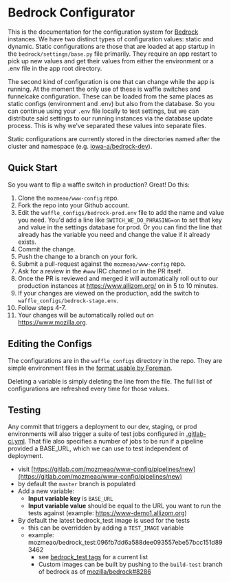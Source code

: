 # Bedrock Configurator

This is the documentation for the configuration system for [Bedrock][] instances. We have two distinct types
of configuration values: static and dynamic. Static configurations are those that are loaded at app startup in
the `bedrock/settings/base.py` file primarily. They require an app restart to pick up new values and get their
values from either the environment or a .env file in the app root directory.

The second kind of configuration is one that can change while the app is running. At the moment the only use of
these is waffle switches and funnelcake configuration. These can be loaded from the same places as static configs
(environment and .env) but also from the database. So you can continue using your `.env` file locally to test
settings, but we can distribute said settings to our running instances via the database update process. This is why
we've separated these values into separate files.

Static configurations are currently stored in the directories named after the cluster and namespace (e.g. [iowa-a/bedrock-dev](https://github.com/mozmeao/www-config/tree/master/iowa-a/bedrock-dev)).


## Quick Start

So you want to flip a waffle switch in production? Great! Do this:

1. Clone the `mozmeao/www-config` repo.
2. Fork the repo into your Github account.
3. Edit the `waffle_configs/bedrock-prod.env` file to add the name and value you need. You'd add a line like `SWITCH_WE_DO_PHRASING=on` to set that key and value in the settings database for prod. Or you can find the line that already has the variable you need and change the value if it already exists.
4. Commit the change.
5. Push the change to a branch on your fork.
6. Submit a pull-request against the `mozmeao/www-config` repo.
7. Ask for a review in the `#www` IRC channel or in the PR itself.
8. Once the PR is reviewed and merged it will automatically roll out to our production instances at https://www.allizom.org/ on  in 5 to 10 minutes.
9. If your changes are viewed on the production, add the switch to `waffle_configs/bedrock-stage.env`.
10. Follow steps 4-7.
11. Your changes will be automatically rolled out on https://www.mozilla.org.

## Editing the Configs

The configurations are in the `waffle_configs` directory in the repo. They are simple environment files in the [format usable by Foreman](https://ddollar.github.io/foreman/#ENVIRONMENT).

Deleting a variable is simply deleting the line from the file. The full list of configurations are refreshed every time for those values.

[Bedrock]: https://github.com/mozilla/bedrock

## Testing

Any commit that triggers a deployment to our dev, staging, or prod environments will also trigger a suite of test jobs configured in [.gitlab-ci.yml](https://github.com/mozmeao/www-config/blob/master/.gitlab-ci.yml). That file also specifies a number of jobs to be run if a pipeline provided a BASE_URL, which we can use to test independent of deployment.

  - visit [https://gitlab.com/mozmeao/www-config/pipelines/new](https://gitlab.com/mozmeao/www-config/pipelines/new)
  - by default the `master` branch is populated
  - Add a new variable:
    - **Input variable key** is `BASE_URL`
    - **Input variable value** should be equal to the URL you want to run the tests against (example: https://www-demo1.allizom.org)
  - By default the latest bedrock_test image is used for the tests
    - this can be overridden by adding a `TEST_IMAGE` variable
    - example: mozmeao/bedrock_test:096fb7dd6a588dee093557ebe57bcc151d893462
      - see [bedrock_test tags](https://hub.docker.com/r/mozmeao/bedrock_test/tags) for a current list
      - Custom images can be built by pushing to the `build-test` branch of bedrock as of [mozilla/bedrock#8286](https://github.com/mozilla/bedrock/pull/8286)
